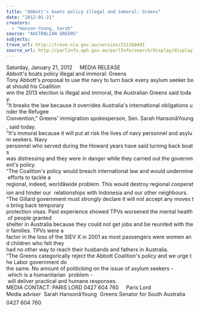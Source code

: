 ```yaml
---
title: "Abbott's boats policy illegal and immoral: Greens"
date: "2012-01-21"
creators:
  - "Hanson-Young, Sarah"
source: "AUSTRALIAN GREENS"
subjects:
trove_url: http://trove.nla.gov.au/version/211368491
source_url: http://parlinfo.aph.gov.au/parlInfo/search/display/display.w3p;query=Id%3A%22media/pressrel/1368003%22
---
```


 Saturday, January 21, 2012     MEDIA RELEASE      Abbott's boats policy illegal and immoral: Greens     Tony Abbott's proposal to use the navy to turn back every asylum seeker boat should his Coalition  win the 2013 election is illegal and immoral, the Australian Greens said today.     “It breaks the law because it overrides Australia's international obligations under the Refugee  Convention,” Greens' immigration spokesperson, Sen. Sarah HansonâYoung, said today.     “It's immoral because it will put at risk the lives of navy personnel and asylum seekers. Navy  personnel who served during the Howard years have said turning back boats   was distressing and they were in danger while they carried out the government's policy.     “The Coalition's policy would breach international law and would undermine efforts to tackle a  regional, indeed, worldâwide problem. This would destroy regional cooperation and hinder our  relationships with Indonesia and our other neighbours.     “The Gillard government must strongly declare it will not accept any moves to bring back temporary  protection visas. Past experience showed TPVs worsened the mental health of people granted  shelter in Australia because they could not get jobs and be reunited with their families. TPVs were a  factor in the loss of the SIEV X in 2001 as most passengers were women and children who felt they  had no other way to reach their husbands and fathers in Australia.     “The Greens categorically reject the Abbott Coalition's policy and we urge the Labor government do  the same. No amount of politicking on the issue of asylum seekers - which is a humanitarian  problem - will deliver practical and humane responses.     MEDIA CONTACT: PARIS LORD 0427 604 760     Paris Lord     Media adviser  Sarah HansonâYoung  Greens Senator for South Australia  0427 604 760   

